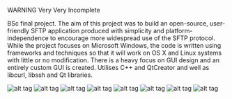 WARNING Very Very Incomplete

BSc final project. The aim of this project was to build an open-source, user-friendly SFTP application produced with simplicity and platform-independence to encourage more widespread use of the SFTP protocol. While the project focuses on Microsoft Windows, the code is written using frameworks and techniques so that it will work on OS X and Linux systems with little or no modification. There is a heavy focus on GUI design and an entirely custom GUI is created. Utilises C++ and QtCreator and well as libcurl, libssh and Qt libraries. 

![alt tag](https://github.com/Shazib/CometFTP/blob/master/Screenshots/1.png)
![alt tag](https://github.com/Shazib/CometFTP/blob/master/Screenshots/2.png)
![alt tag](https://github.com/Shazib/CometFTP/blob/master/Screenshots/3.png)
![alt tag](https://github.com/Shazib/CometFTP/blob/master/Screenshots/4.png)
![alt tag](https://github.com/Shazib/CometFTP/blob/master/Screenshots/5.png)
![alt tag](https://github.com/Shazib/CometFTP/blob/master/Screenshots/6.png)
![alt tag](https://github.com/Shazib/CometFTP/blob/master/Screenshots/7.png)
![alt tag](https://github.com/Shazib/CometFTP/blob/master/Screenshots/8.jpg)
